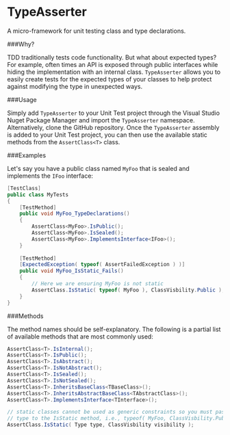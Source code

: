 TypeAsserter
============

A micro-framework for unit testing class and type declarations.

###Why?

TDD traditionally tests code functionality. But what about expected types? For example, often times an API is exposed through public interfaces while hiding the implementation with an internal class. `TypeAsserter` allows you to easily create tests for the expected types of your classes to help protect against modifying the type in unexpected ways.

###Usage

Simply add `TypeAsserter` to your Unit Test project through the Visual Studio Nuget Package Manager and import the `TypeAsserter` namespace. Alternatively, clone the GitHub repository. Once the `TypeAsserter` assembly is added to your Unit Test project, you can then use the available static methods from the `AssertClass<T>` class.

###Examples

Let's say you have a public class named `MyFoo` that is sealed and implements the `IFoo` interface:

```csharp
[TestClass]
public class MyTests
{
    [TestMethod]
    public void MyFoo_TypeDeclarations()
    {
        AssertClass<MyFoo>.IsPublic();
        AssertClass<MyFoo>.IsSealed();
        AssertClass<MyFoo>.ImplementsInterface<IFoo>();
    }
    
    [TestMethod]
    [ExpectedException( typeof( AssertFailedException ) )]
    public void MyFoo_IsStatic_Fails()
    {
        // Here we are ensuring MyFoo is not static
        AssertClass.IsStatic( typeof( MyFoo ), ClassVisbility.Public );
    }
}

```

###Methods

The method names should be self-explanatory. The following is a partial list of available methods that are most commonly used:

```csharp
AssertClass<T>.IsInternal();
AssertClass<T>.IsPublic();
AssertClass<T>.IsAbstract();
AssertClass<T>.IsNotAbstract();
AssertClass<T>.IsSealed();
AssertClass<T>.IsNotSealed();
AssertClass<T>.InheritsBaseClass<TBaseClass>();
AssertClass<T>.InheritsAbstractBaseClass<TAbstractClass>();
AssertClass<T>.ImplementsInterface<TInterface>();

// static classes cannot be used as generic constraints so you must pass in the
// type to the IsStatic method, i.e., typeof( MyFoo, ClassVisbility.Public )
AssertClass.IsStatic( Type type, ClassVisbility visibility );
```
